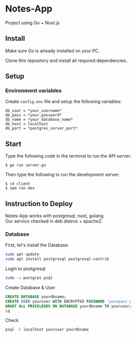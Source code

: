# Notes-App
Project using Go + Nuxt.js

## Install
Make sure Go is already installed on your PC.

Clone this repository and install all required dependencies.

## Setup
### Environment variables
Create `config.env` file and setup the following variables:
```
db_user = *your_username*
db_pass = *your_password*
db_name = *your_database_name*
db_host = localhost
db_port = *postgres_server_port*
````

## Start
Type the following code in the terminal to run the API server:
```
$ go run server.go
```
Then type the following to run the development server:
```
$ cd client
$ npm run dev

```

## Instruction to Deploy
Notes-App works with postgresql, nuxt, golang.  
Our service checked in deb distros + apache2.
### Database
First, let's install the Database.
``` bash
sudo apt update
sudo apt install postgresql postgresql-contrib
```
Login to postgresql
``` bash
sudo -u postgres psql
```
Create Database & User  
``` sql
CREATE DATABASE yourdbname;
CREATE USER youruser WITH ENCRYPTED PASSWORD 'yourpass';
GRANT ALL PRIVILEGES ON DATABASE yourdbname TO youruser;
\q
```
Check
``` bash
psql -h localhost youruser yourdbname
```
